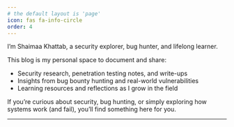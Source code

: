 ```yaml
---
# the default layout is 'page'
icon: fas fa-info-circle
order: 4
---
```


I’m Shaimaa Khattab, a security explorer, bug hunter, and lifelong learner. 

This blog is my personal space to document and share:  
- Security research, penetration testing notes, and write-ups  
- Insights from bug bounty hunting and real-world vulnerabilities  
- Learning resources and reflections as I grow in the field

If you’re curious about security, bug hunting, or simply exploring how systems work (and fail), you’ll find something here for you. 

-------
